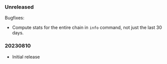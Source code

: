 ### Unreleased

Bugfixes:

- Compute stats for the entire chain in `info` command, not just the last 30 days.

### 20230810

- Initial release
